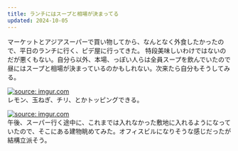 ```yaml
---
title: ランチにはスープと相場が決まってる
updated: 2024-10-05
---
```


マーケットとアジアスーパーで買い物してから、なんとなく外食したかったので、平日のランチに行く、ピデ屋に行ってきた。
特段美味しいわけではないのだが悪くもない。自分ら以外、本場、っぽい人らは全員スープを飲んでいたので昼にはスープと相場が決まっているのかもしれない。次来たら自分もそうしてみる。

<a href="https://imgur.com/Ipbok8J"><img src="https://i.imgur.com/Ipbok8J.jpg" title="source: imgur.com" /></a>  
レモン、玉ねぎ、チリ、とかトッピングできる。

<a href="https://imgur.com/EpJYHEs"><img src="https://i.imgur.com/EpJYHEs.jpg" title="source: imgur.com" /></a>  
午後、スーパー行く途中に、これまでは入れなかった敷地に入れるようになっていたので、そこにある建物眺めてみた。オフィスビルになりそうな感じだったが結構立派そう。
